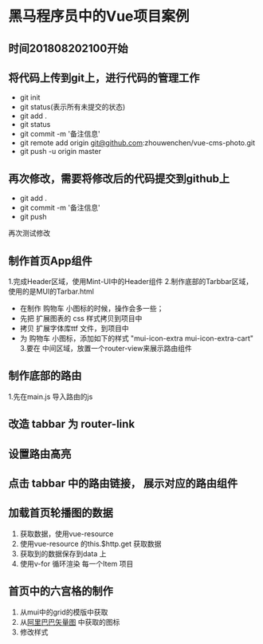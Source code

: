 # 黑马程序员中的Vue项目案例

## 时间201808202100开始

## 将代码上传到git上，进行代码的管理工作
+ git init
+ git status(表示所有未提交的状态)
+ git add .
+ git status
+ git commit -m '备注信息'
+ git remote add origin git@github.com:zhouwenchen/vue-cms-photo.git
+ git push -u origin master

## 再次修改，需要将修改后的代码提交到github上
+ git add .
+ git commit -m '备注信息'
+ git push

再次测试修改

## 制作首页App组件
1.完成Header区域，使用Mint-UI中的Header组件
2.制作底部的Tarbbar区域，使用的是MUI的Tarbar.html
 + 在制作 购物车 小图标的时候，操作会多一些；
 + 先把 扩展图表的 css 样式拷贝到项目中
 + 拷贝 扩展字体库ttf 文件，到项目中
 + 为 购物车 小图标，添加如下的样式 "mui-icon-extra mui-icon-extra-cart"
3.要在 中间区域，放置一个router-view来展示路由组件


## 制作底部的路由
1.先在main.js 导入路由的js

## 改造 tabbar 为 router-link
## 设置路由高亮
## 点击 tabbar 中的路由链接， 展示对应的路由组件

## 加载首页轮播图的数据
1. 获取数据，使用vue-resource
2. 使用vue-resource 的this.$http.get 获取数据
3. 获取到的数据保存到data 上
4. 使用v-for 循环渲染 每一个Item 项目

## 首页中的六宫格的制作
1. 从mui中的grid的模版中获取
2. 从[阿里巴巴矢量图](http://www.iconfont.cn/search/index) 中获取的图标
3. 修改样式
